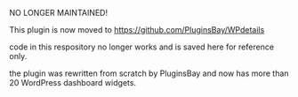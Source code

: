 NO LONGER MAINTAINED!

This plugin is now moved to https://github.com/PluginsBay/WPdetails

code in this respository no longer works and is saved here for reference only.

the plugin was rewritten from scratch by PluginsBay and now has more than 20 WordPress dashboard widgets.
